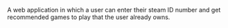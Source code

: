 A web application in which a user can enter their steam ID number and get recommended games to play that the user already owns.
